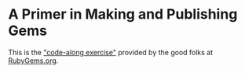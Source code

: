 # A Primer in Making and Publishing Gems

This is the <a href='http://guides.rubygems.org/make-your-own-gem/'>"code-along exercise"</a> provided by the good folks
at <a href='https://rubygems.org/'>RubyGems.org</a>.